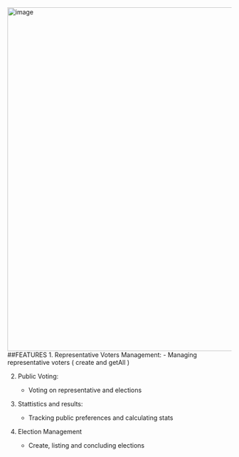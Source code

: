 <img width="770" alt="image" src="https://github.com/user-attachments/assets/67716d24-a1a0-4aa9-92bb-0cde2403b4c9">

  <br>
##FEATURES
 1. Representative Voters Management:
     - Managing representative voters ( create and getAll )
       
2. Public Voting:
     - Voting on representative and elections 
       
3. Stattistics and results:
     - Tracking public preferences and calculating stats

4. Election Management
     - Create, listing and concluding elections
